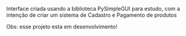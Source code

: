 Interface criada usando a biblioteca PySimpleGUI para estudo, com a intenção de criar um sistema de Cadastro e Pagamento de produtos



Obs: esse projeto esta em desenvolvimento!